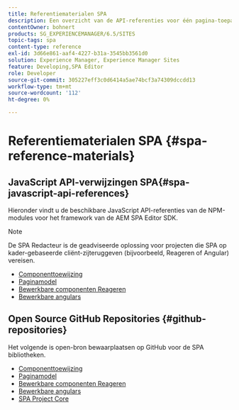 ```yaml
---
title: Referentiematerialen SPA
description: Een overzicht van de API-referenties voor één pagina-toepassing en opslagruimten voor broncode
contentOwner: bohnert
products: SG_EXPERIENCEMANAGER/6.5/SITES
topic-tags: spa
content-type: reference
exl-id: 3d66e861-aaf4-4227-b31a-3545bb3561d0
solution: Experience Manager, Experience Manager Sites
feature: Developing,SPA Editor
role: Developer
source-git-commit: 305227eff3c0d6414a5ae74bcf3a74309dccdd13
workflow-type: tm+mt
source-wordcount: '112'
ht-degree: 0%

---
```


# Referentiematerialen SPA {#spa-reference-materials}

## JavaScript API-verwijzingen SPA{#spa-javascript-api-references}

Hieronder vindt u de beschikbare JavaScript API-referenties van de NPM-modules voor het framework van de AEM SPA Editor SDK.

>[!NOTE]
>
>De SPA Redacteur is de geadviseerde oplossing voor projecten die SPA op kader-gebaseerde cliënt-zijteruggeven (bijvoorbeeld, Reageren of Angular) vereisen.

* [Componenttoewijzing](https://www.npmjs.com/package/@adobe/aem-spa-component-mapping)
* [Paginamodel](https://www.npmjs.com/package/@adobe/aem-spa-model-manager)
* [Bewerkbare componenten Reageren](https://www.npmjs.com/package/@adobe/aem-react-editable-components)
* [Bewerkbare angulars](https://www.npmjs.com/package/@adobe/aem-angular-editable-components)

## Open Source GitHub Repositories {#github-repositories}

Het volgende is open-bron bewaarplaatsen op GitHub voor de SPA bibliotheken.

* [Componenttoewijzing](https://github.com/adobe/aem-spa-component-mapping)
* [Paginamodel](https://github.com/adobe/aem-spa-page-model-manager)
* [Bewerkbare componenten Reageren](https://github.com/adobe/aem-react-editable-components)
* [Bewerkbare angulars](https://github.com/adobe/aem-angular-editable-components)
* [SPA Project Core](https://github.com/adobe/aem-spa-project-core)
